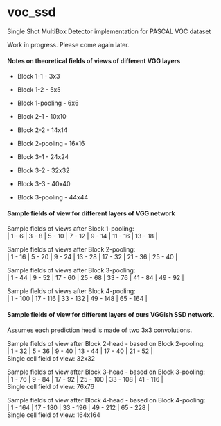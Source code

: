 # voc_ssd
Single Shot MultiBox Detector implementation for PASCAL VOC dataset

Work in progress. Please come again later.

#### Notes on theoretical fields of views of different VGG layers
- Block 1-1 - 3x3
- Block 1-2 - 5x5
- Block 1-pooling - 6x6

- Block 2-1 - 10x10
- Block 2-2 - 14x14
- Block 2-pooling - 16x16

- Block 3-1 - 24x24
- Block 3-2 - 32x32
- Block 3-3 - 40x40
- Block 3-pooling - 44x44

#### Sample fields of view for different layers of VGG network

Sample fields of views after Block 1-pooling:  
| 1 - 6 | 3 - 8 | 5 - 10 | 7 - 12 | 9 - 14 | 11 - 16 | 13 - 18 |

Sample fields of views after Block 2-pooling:  
| 1 - 16 | 5 - 20 | 9 - 24 | 13 - 28 | 17 - 32 | 21 - 36 | 25 - 40 |

Sample fields of views after Block 3-pooling:  
| 1 - 44 | 9 - 52 | 17 - 60 | 25 - 68 | 33 - 76 | 41 - 84 | 49 - 92 |

Sample fields of views after Block 4-pooling:  
| 1 - 100 | 17 - 116 | 33 - 132 | 49 - 148 | 65 - 164 |


#### Sample fields of view for different layers of ours VGGish SSD network.
Assumes each prediction head is made of two 3x3 convolutions.

Sample fields of view after Block 2-head - based on Block 2-pooling:  
| 1 - 32 | 5 - 36 | 9 - 40 | 13 - 44 | 17 - 40 | 21 - 52 |  
Single cell field of view: 32x32

Sample fields of view after Block 3-head - based on Block 3-pooling:  
| 1 - 76 | 9 - 84 | 17 - 92 | 25 - 100 | 33 - 108 | 41 - 116 |  
Single cell field of view: 76x76

Sample fields of view after Block 4-head - based on Block 4-pooling:  
| 1 - 164 | 17 - 180 | 33 - 196 | 49 - 212 | 65 - 228 |  
Single cell field of view: 164x164